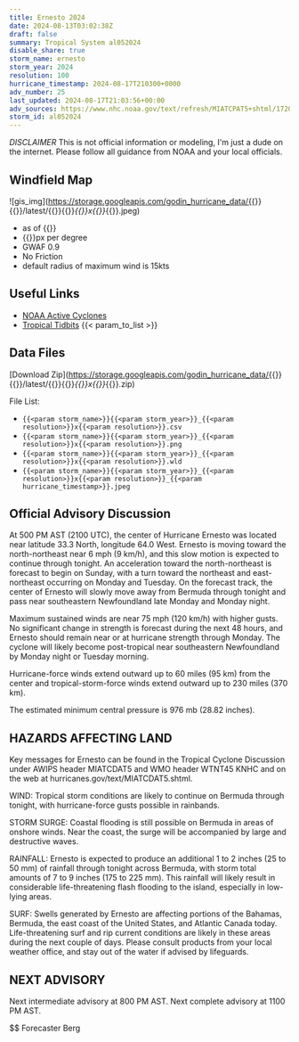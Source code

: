```yaml
---
title: Ernesto 2024
date: 2024-08-13T03:02:38Z
draft: false
summary: Tropical System al052024
disable_share: true
storm_name: ernesto
storm_year: 2024
resolution: 100
hurricane_timestamp: 2024-08-17T210300+0000
adv_number: 25
last_updated: 2024-08-17T21:03:56+00:00
adv_sources: https://www.nhc.noaa.gov/text/refresh/MIATCPAT5+shtml/172031.shtml;https://www.nhc.noaa.gov/refresh/graphics_at5+shtml/204803.shtml?cone
storm_id: al052024
---
```

*DISCLAIMER* This is not official information or modeling, I'm just a dude on the internet.  Please follow all guidance from NOAA and your local officials.

## Windfield Map
![gis_img](https://storage.googleapis.com/godin_hurricane_data/{{<param storm_name>}}{{<param storm_year>}}/latest/{{<param storm_name>}}{{<param storm_year>}}_{{<param resolution>}}x{{<param resolution>}}_{{<param hurricane_timestamp>}}.jpeg)

- as of {{<param last_updated>}}
- {{<param resolution>}}px per degree
- GWAF 0.9
- No Friction
- default radius of maximum wind is 15kts

## Useful Links
- [NOAA Active Cyclones](https://www.nhc.noaa.gov/)
- [Tropical Tidbits](https://www.tropicaltidbits.com/storminfo/)
{{< param_to_list >}}

## Data Files
[Download Zip](https://storage.googleapis.com/godin_hurricane_data/{{<param storm_name>}}{{<param storm_year>}}/latest/{{<param storm_name>}}{{<param storm_year>}}_{{<param resolution>}}x{{<param resolution>}}_{{<param hurricane_timestamp>}}.zip)

File List:
- `{{<param storm_name>}}{{<param storm_year>}}_{{<param resolution>}}x{{<param resolution>}}.csv`
- `{{<param storm_name>}}{{<param storm_year>}}_{{<param resolution>}}x{{<param resolution>}}.png`
- `{{<param storm_name>}}{{<param storm_year>}}_{{<param resolution>}}x{{<param resolution>}}.wld`
- `{{<param storm_name>}}{{<param storm_year>}}_{{<param resolution>}}x{{<param resolution>}}_{{<param hurricane_timestamp>}}.jpeg`


## Official Advisory Discussion
At 500 PM AST (2100 UTC), the center of Hurricane Ernesto was
located near latitude 33.3 North, longitude 64.0 West.  Ernesto is
moving toward the north-northeast near 6 mph (9 km/h), and this 
slow motion is expected to continue through tonight.  An 
acceleration toward the north-northeast is forecast to begin on 
Sunday, with a turn toward the northeast and east-northeast 
occurring on Monday and Tuesday.  On the forecast track, the
center of Ernesto will slowly move away from Bermuda through 
tonight and pass near southeastern Newfoundland late Monday and 
Monday night.
 
Maximum sustained winds are near 75 mph (120 km/h) with higher
gusts.  No significant change in strength is forecast during the 
next 48 hours, and Ernesto should remain near or at hurricane 
strength through Monday.  The cyclone will likely become 
post-tropical near southeastern Newfoundland by Monday night or 
Tuesday morning.
 
Hurricane-force winds extend outward up to 60 miles (95 km) from the
center and tropical-storm-force winds extend outward up to 230 miles
(370 km).
 
The estimated minimum central pressure is 976 mb (28.82 inches).
 
 
HAZARDS AFFECTING LAND
----------------------
Key messages for Ernesto can be found in the Tropical Cyclone
Discussion under AWIPS header MIATCDAT5 and WMO header WTNT45 KNHC
and on the web at hurricanes.gov/text/MIATCDAT5.shtml.
 
WIND:  Tropical storm conditions are likely to continue on Bermuda
through tonight, with hurricane-force gusts possible in rainbands.
 
STORM SURGE:  Coastal flooding is still possible on Bermuda in areas
of onshore winds.  Near the coast, the surge will be accompanied by
large and destructive waves.
 
RAINFALL:  Ernesto is expected to produce an additional 1 to 2
inches (25 to 50 mm) of rainfall through tonight across Bermuda,
with storm total amounts of 7 to 9 inches (175 to 225 mm). This 
rainfall will likely result in considerable life-threatening flash 
flooding to the island, especially in low-lying areas.
 
SURF:  Swells generated by Ernesto are affecting portions of the
Bahamas, Bermuda, the east coast of the United States, and Atlantic
Canada today.  Life-threatening surf and rip current conditions are
likely in these areas during the next couple of days.  Please
consult products from your local weather office, and stay out of the
water if advised by lifeguards.
 
 
NEXT ADVISORY
-------------
Next intermediate advisory at 800 PM AST.
Next complete advisory at 1100 PM AST.
 
$$
Forecaster Berg